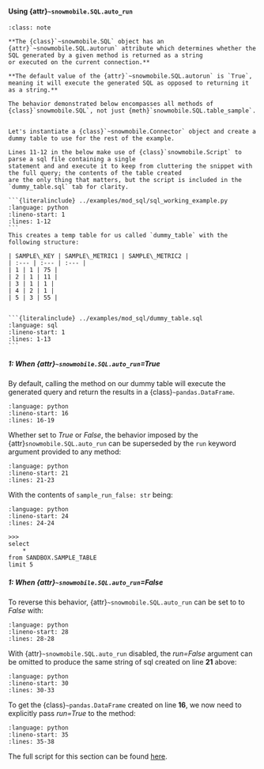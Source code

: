 #### Using {attr}`~snowmobile.SQL.auto_run`

```{admonition} Section Take-Away
:class: note

**The {class}`~snowmobile.SQL` object has an {attr}`~snowmobile.SQL.autorun` attribute which determines whether the SQL generated by a given method is returned as a string
or executed on the current connection.**

**The default value of the {attr}`~snowmobile.SQL.autorun` is `True`, meaning it will execute the generated SQL as opposed to returning it as a string.**

The behavior demonstrated below encompasses all methods of {class}`snowmobile.SQL`, not just {meth}`snowmobile.SQL.table_sample`.
```

````{tabbed} Setup

Let's instantiate a {class}`~snowmobile.Connector` object and create a dummy table to use for the rest of the example.

Lines 11-12 in the below make use of {class}`snowmobile.Script` to parse a sql file containing a single
statement and and execute it to keep from cluttering the snippet with the full query; the contents of the table created
are the only thing that matters, but the script is included in the `dummy_table.sql` tab for clarity.

```{literalinclude} ../examples/mod_sql/sql_working_example.py
:language: python
:lineno-start: 1
:lines: 1-12
```
This creates a temp table for us called `dummy_table` with the following structure:

| SAMPLE\_KEY | SAMPLE\_METRIC1 | SAMPLE\_METRIC2 |
| :--- | :--- | :--- |
| 1 | 1 | 75 |
| 2 | 1 | 11 |
| 3 | 1 | 1 |
| 4 | 2 | 1 |
| 5 | 3 | 55 |
````

````{tabbed} dummy_table.sql

```{literalinclude} ../examples/mod_sql/dummy_table.sql
:language: sql
:lineno-start: 1
:lines: 1-13
```

````

##### 1: When {attr}`~snowmobile.SQL.auto_run`=*True*

By default, calling the  method on our dummy table will execute the generated query
and return the results in a {class}`~pandas.DataFrame`.
```{literalinclude} ../examples/mod_sql/sql_working_example.py
:language: python
:lineno-start: 16
:lines: 16-19
```

Whether set to *True* or *False*, the behavior imposed by the {attr}`snowmobile.SQL.auto_run` can be superseded by the `run` keyword argument provided
to any method:
```{literalinclude} ../examples/mod_sql/sql_working_example.py
:language: python
:lineno-start: 21
:lines: 21-23
```

With the contents of `sample_run_false: str` being:
```{literalinclude} ../examples/mod_sql/sql_working_example.py
:language: python
:lineno-start: 24
:lines: 24-24
```

    >>>
    select
        *
    from SANDBOX.SAMPLE_TABLE
    limit 5

##### 1: When {attr}`~snowmobile.SQL.auto_run`=*False*

To reverse this behavior, {attr}`~snowmobile.SQL.auto_run` can be set to to *False* with:
```{literalinclude} ../examples/mod_sql/sql_working_example.py
:language: python
:lineno-start: 28
:lines: 28-28
```

With {attr}`~snowmobile.SQL.auto_run` disabled, the *run=False* argument can be omitted to produce the same string of sql created on line **21** above:
```{literalinclude} ../examples/mod_sql/sql_working_example.py
:language: python
:lineno-start: 30
:lines: 30-33
```

To get the {class}`~pandas.DataFrame` created on line **16**, we now need to explicitly pass *run=True* to the method:

```{literalinclude} ../examples/mod_sql/sql_working_example.py
:language: python
:lineno-start: 35
:lines: 35-38
```

The full script for this section can be found [here](../snippets.md#sql_working_examplepy).
